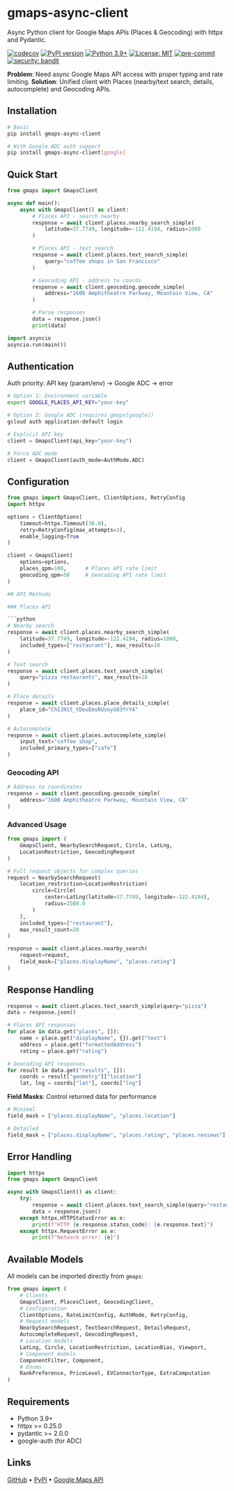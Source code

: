# gmaps-async-client

Async Python client for Google Maps APIs (Places & Geocoding) with httpx and Pydantic.

[![codecov](https://codecov.io/gh/asparagusbeef/gmaps-async-client/branch/main/graph/badge.svg)](https://codecov.io/gh/asparagusbeef/gmaps-async-client)
[![PyPI version](https://badge.fury.io/py/gmaps.svg)](https://badge.fury.io/py/gmaps)
[![Python 3.9+](https://img.shields.io/badge/python-3.9+-blue.svg)](https://python.org)
[![License: MIT](https://img.shields.io/badge/License-MIT-yellow.svg)](https://opensource.org/licenses/MIT)
[![pre-commit](https://img.shields.io/badge/pre--commit-enabled-brightgreen?logo=pre-commit)](https://github.com/pre-commit/pre-commit)
[![security: bandit](https://img.shields.io/badge/security-bandit-yellow.svg)](https://github.com/PyCQA/bandit)

**Problem**: Need async Google Maps API access with proper typing and rate limiting.
**Solution**: Unified client with Places (nearby/text search, details, autocomplete) and Geocoding APIs.

## Installation

```bash
# Basic
pip install gmaps-async-client

# With Google ADC auth support
pip install gmaps-async-client[google]
```

## Quick Start

```python
from gmaps import GmapsClient

async def main():
    async with GmapsClient() as client:
        # Places API - search nearby
        response = await client.places.nearby_search_simple(
            latitude=37.7749, longitude=-122.4194, radius=1000
        )

        # Places API - text search
        response = await client.places.text_search_simple(
            query="coffee shops in San Francisco"
        )

        # Geocoding API - address to coords
        response = await client.geocoding.geocode_simple(
            address="1600 Amphitheatre Parkway, Mountain View, CA"
        )

        # Parse responses
        data = response.json()
        print(data)

import asyncio
asyncio.run(main())
```

## Authentication

Auth priority: API key (param/env) → Google ADC → error

```bash
# Option 1: Environment variable
export GOOGLE_PLACES_API_KEY="your-key"

# Option 2: Google ADC (requires gmaps[google])
gcloud auth application-default login
```

```python
# Explicit API key
client = GmapsClient(api_key="your-key")

# Force ADC mode
client = GmapsClient(auth_mode=AuthMode.ADC)
```


## Configuration

```python
from gmaps import GmapsClient, ClientOptions, RetryConfig
import httpx

options = ClientOptions(
    timeout=httpx.Timeout(30.0),
    retry=RetryConfig(max_attempts=3),
    enable_logging=True
)

client = GmapsClient(
    options=options,
    places_qpm=100,      # Places API rate limit
    geocoding_qpm=50     # Geocoding API rate limit
)

## API Methods

### Places API

```python
# Nearby search
response = await client.places.nearby_search_simple(
    latitude=37.7749, longitude=-122.4194, radius=1000,
    included_types=["restaurant"], max_results=10
)

# Text search
response = await client.places.text_search_simple(
    query="pizza restaurants", max_results=10
)

# Place details
response = await client.places.place_details_simple(
    place_id="ChIJN1t_tDeuEmsRUsoyG83frY4"
)

# Autocomplete
response = await client.places.autocomplete_simple(
    input_text="coffee shop",
    included_primary_types=["cafe"]
)
```

### Geocoding API

```python
# Address to coordinates
response = await client.geocoding.geocode_simple(
    address="1600 Amphitheatre Parkway, Mountain View, CA"
)
```

### Advanced Usage

```python
from gmaps import (
    GmapsClient, NearbySearchRequest, Circle, LatLng,
    LocationRestriction, GeocodingRequest
)

# Full request objects for complex queries
request = NearbySearchRequest(
    location_restriction=LocationRestriction(
        circle=Circle(
            center=LatLng(latitude=37.7749, longitude=-122.4194),
            radius=1500.0
        )
    ),
    included_types=["restaurant"],
    max_result_count=20
)

response = await client.places.nearby_search(
    request=request,
    field_mask=["places.displayName", "places.rating"]
)
```

## Response Handling

```python
response = await client.places.text_search_simple(query="pizza")
data = response.json()

# Places API responses
for place in data.get("places", []):
    name = place.get("displayName", {}).get("text")
    address = place.get("formattedAddress")
    rating = place.get("rating")

# Geocoding API responses
for result in data.get("results", []):
    coords = result["geometry"]["location"]
    lat, lng = coords["lat"], coords["lng"]
```

**Field Masks**: Control returned data for performance
```python
# Minimal
field_mask = ["places.displayName", "places.location"]

# Detailed
field_mask = ["places.displayName", "places.rating", "places.reviews"]
```

## Error Handling

```python
import httpx
from gmaps import GmapsClient

async with GmapsClient() as client:
    try:
        response = await client.places.text_search_simple(query="restaurants")
        data = response.json()
    except httpx.HTTPStatusError as e:
        print(f"HTTP {e.response.status_code}: {e.response.text}")
    except httpx.RequestError as e:
        print(f"Network error: {e}")
```

## Available Models

All models can be imported directly from `gmaps`:

```python
from gmaps import (
    # Clients
    GmapsClient, PlacesClient, GeocodingClient,
    # Configuration
    ClientOptions, RateLimitConfig, AuthMode, RetryConfig,
    # Request models
    NearbySearchRequest, TextSearchRequest, DetailsRequest,
    AutocompleteRequest, GeocodingRequest,
    # Location models
    LatLng, Circle, LocationRestriction, LocationBias, Viewport,
    # Component models
    ComponentFilter, Component,
    # Enums
    RankPreference, PriceLevel, EVConnectorType, ExtraComputation
)
```



## Requirements

- Python 3.9+
- httpx >= 0.25.0
- pydantic >= 2.0.0
- google-auth (for ADC)

## Links

[GitHub](https://github.com/asparagusbeef/gmaps-async-client) • [PyPI](https://pypi.org/project/gmaps-async-client/) • [Google Maps API](https://developers.google.com/maps)
